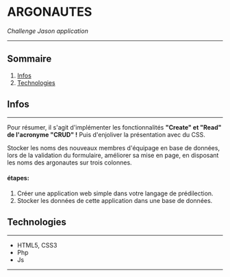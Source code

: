 # ARGONAUTES 
*Challenge Jason application* 

***
## Sommaire
1. [Infos](#infos)
2. [Technologies](#Technologies)

## Infos
***
Pour résumer, il s'agit d'implémenter les fonctionnalités **"Create" et "Read" de l'acronyme "CRUD" !** 
Puis d'enjoliver la présentation avec du CSS.
 
Stocker les noms des nouveaux membres d'équipage en base de données, lors de la validation du formulaire,
améliorer sa mise en page, en disposant les noms des argonautes sur trois colonnes.

#### étapes:
1. Créer une application web simple dans votre langage de prédilection.
2. Stocker les données de cette application dans une base de données.


## Technologies
***
* HTML5, CSS3
* Php
* Js
***


